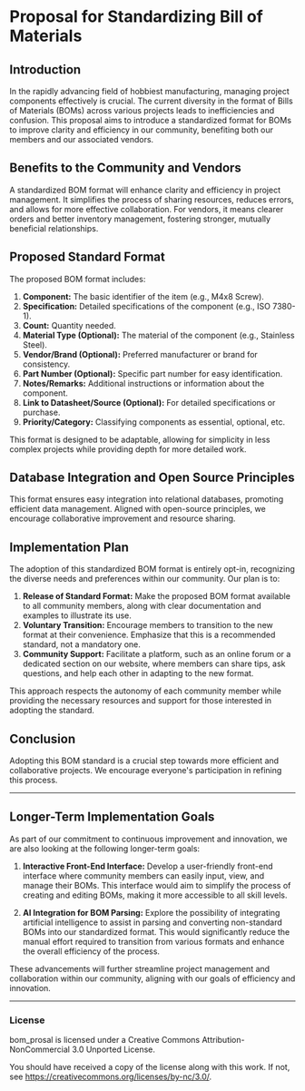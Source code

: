 # Proposal for Standardizing Bill of Materials

## Introduction

In the rapidly advancing field of hobbiest manufacturing, managing project components effectively is crucial. The current diversity in the format of Bills of Materials (BOMs) across various projects leads to inefficiencies and confusion. This proposal aims to introduce a standardized format for BOMs to improve clarity and efficiency in our community, benefiting both our members and our associated vendors.

## Benefits to the Community and Vendors

A standardized BOM format will enhance clarity and efficiency in project management. It simplifies the process of sharing resources, reduces errors, and allows for more effective collaboration. For vendors, it means clearer orders and better inventory management, fostering stronger, mutually beneficial relationships.

## Proposed Standard Format

The proposed BOM format includes:

1. **Component:** The basic identifier of the item (e.g., M4x8 Screw).
2. **Specification:** Detailed specifications of the component (e.g., ISO 7380-1).
3. **Count:** Quantity needed.
4. **Material Type (Optional):** The material of the component (e.g., Stainless Steel).
5. **Vendor/Brand (Optional):** Preferred manufacturer or brand for consistency.
6. **Part Number (Optional):** Specific part number for easy identification.
7. **Notes/Remarks:** Additional instructions or information about the component.
8. **Link to Datasheet/Source (Optional):** For detailed specifications or purchase.
9. **Priority/Category:** Classifying components as essential, optional, etc.

This format is designed to be adaptable, allowing for simplicity in less complex projects while providing depth for more detailed work.

## Database Integration and Open Source Principles

This format ensures easy integration into relational databases, promoting efficient data management. Aligned with open-source principles, we encourage collaborative improvement and resource sharing.

## Implementation Plan

The adoption of this standardized BOM format is entirely opt-in, recognizing the diverse needs and preferences within our community. Our plan is to:

1. **Release of Standard Format:** Make the proposed BOM format available to all community members, along with clear documentation and examples to illustrate its use.
2. **Voluntary Transition:** Encourage members to transition to the new format at their convenience. Emphasize that this is a recommended standard, not a mandatory one.
3. **Community Support:** Facilitate a platform, such as an online forum or a dedicated section on our website, where members can share tips, ask questions, and help each other in adapting to the new format.

This approach respects the autonomy of each community member while providing the necessary resources and support for those interested in adopting the standard.

## Conclusion

Adopting this BOM standard is a crucial step towards more efficient and collaborative projects. We encourage everyone's participation in refining this process.

---


## Longer-Term Implementation Goals

As part of our commitment to continuous improvement and innovation, we are also looking at the following longer-term goals:

1. **Interactive Front-End Interface:** Develop a user-friendly front-end interface where community members can easily input, view, and manage their BOMs. This interface would aim to simplify the process of creating and editing BOMs, making it more accessible to all skill levels.

2. **AI Integration for BOM Parsing:** Explore the possibility of integrating artificial intelligence to assist in parsing and converting non-standard BOMs into our standardized format. This would significantly reduce the manual effort required to transition from various formats and enhance the overall efficiency of the process.

These advancements will further streamline project management and collaboration within our community, aligning with our goals of efficiency and innovation.

---


### License

bom_prosal is licensed under a Creative Commons Attribution-NonCommercial 3.0 Unported License.

You should have received a copy of the license along with this work. If not, see <https://creativecommons.org/licenses/by-nc/3.0/>.
